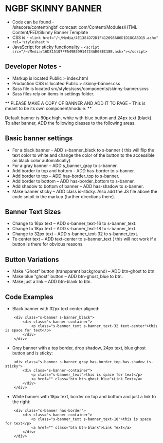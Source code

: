 # NGBF SKINNY BANNER

* Code can be found  - /sitecore/content/ngbf_comcast_com/Content/Modules/HTML Content/FED/Skinny Banner Template
* CSS is - ```<link href="/~/Media/4E1384D72D1F412698A86D1D18CA8D15.ashx" rel='stylesheet'>```
* JavaScript for sticky functionality - ```<script src="/~/Media/16D815107FF549B59914734AE08EC18E.ashx"></script>```

## Developer Notes - 
* Markup is located Public > index.html
* Production CSS is located Public > skinny-banner.css
* Sass file is located src/styles/scss/components/skinny-banner.scss
* Sass files rely on items in settings folder.

** PLEASE MAKE A COPY OF BANNER AND ADD IT TO PAGE – This is meant to be its own component/module. **

Default banner is 80px high, white with blue button and 24px text (black). To alter banner, ADD the following classes to the following areas.

## Basic banner settings
 * For a black banner - ADD  s-banner_black to s-banner ( this will flip the text color to white and change the color of the button to the accessible on black color automatically).
 * For a gray banner – ADD s_banner_gray to s-banner.
 * Add border to top and bottom – ADD has-border to s-banner.
 * Add border to top – ADD has-border_top to s-banner.
 * Add border to bottom – ADD has-border_bottom to s-banner.
 * Add shadow to bottom of banner – ADD has-shadow to s-banner.
 * Make banner sticky – ADD class is-sticky. Also add the JS file above the code snipit in the markup (further directions there).

## Banner Text Sizes
* Change to 16px text – ADD s-banner_text-16 to s-banner_text.
* Change to 18px text – ADD s-banner_text-18 to s-banner_text.
* Change to 32px text – ADD s-banner_text-32 to s-banner_text.
* To center text – ADD text-center to s-banner_text ( this will not work if a button is there for obvious reasons.

## Button Variations
* Make “Ghost” button (transparent background) – ADD btn-ghost to btn.
* Make blue “ghost” button – ADD btn-ghost_blue to btn.
* Make just a link – ADD  btn-blank to btn.

## Code Examples
* Black banner with 32px text center aligned:

```
	<div class="s-banner s-banner_black">
		<div class="s-banner-container">
		 	<p class="s-banner_text s-banner_text-32 text-center">this is space for text</p>
		</div>
	</div>
```

* Grey banner with a top border, drop shadow, 24px text, blue ghost button and is sticky:

```
	<div class="s-banner s-banner_gray has-border_top has-shadow is-sticky">
    	<div class="s-banner-container">
        	<p class="s-banner_text">this is space for text</p>
			<a href="" class="btn btn-ghost_blue">Link Text</a>
    	</div>
	</div>
```

* White banner with 18px text, border on top and bottom and just a link to the right:

```
	<div class="s-banner has-border">
    	<div class="s-banner-container">
        	<p class="s-banner_text s-banner_text-18">this is space for text</p>
			<a href="" class="btn btn-blank">Link Text</a>
    	</div>
	</div>
```


